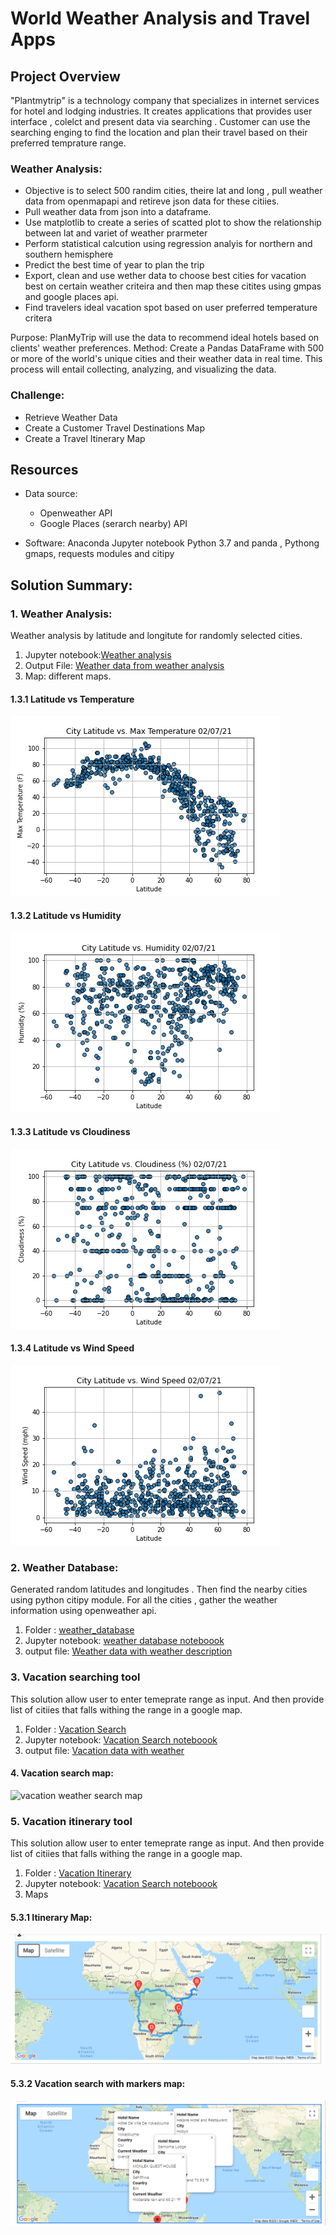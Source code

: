 # World Weather Analysis and Travel Apps

## Project Overview
"Plantmytrip" is a technology company that specializes in internet services for hotel and lodging industries. It creates applications that provides user interface , colelct and present data via searching . Customer can use the searching enging to find the location and plan their travel based on their preferred temprature range.
### Weather Analysis:

- Objective is to select 500 randim cities, theire lat and long , pull weather data from openmapapi and retireve json data for these citiies.
- Pull weather data from json into a dataframe.
- Use matplotlib to create a series of scatted plot to show the relationship between lat and variet of weather prarmeter
- Perform statistical calcution using regression analyis for northern and southern hemisphere
- Predict the best time of year to plan the trip
- Export, clean and use wether data to choose best cities for vacation best on certain weather criteira and then map these citites using gmpas and google places api.
- Find travelers ideal vacation spot based on user preferred temperature critera

Purpose: PlanMyTrip will use the data to recommend ideal hotels based on clients' weather preferences.
Method: Create a Pandas DataFrame with 500 or more of the world's unique cities and their weather data in real time. 	This process will entail collecting, analyzing, and visualizing the data.

### Challenge:
- Retrieve Weather Data
- Create a Customer Travel Destinations Map
- Create a Travel Itinerary Map


## Resources
- Data source: 
     - Openweather API
     - Google Places (serarch nearby) API
    
- Software: Anaconda Jupyter notebook Python 3.7 and panda , Pythong gmaps,  requests modules and citipy
 
## Solution Summary:
### 1. Weather Analysis:

Weather analysis by latitude and longitute for randomly selected cities.

1. Jupyter notebook:[Weather analysis](WeatherPy.ipynb)
2. Output File: [Weather data from weather analysis](weather_data/cities.csv)
3. Map: different maps.

#### 1.3.1 Latitude vs Temperature

![Lat vs temperature](weather_data/Fig1.png)

#### 1.3.2 Latitude vs Humidity

![Lat vs Humidity](weather_data/Fig2.png)

#### 1.3.3 Latitude vs Cloudiness

![Lat vs Cloudiness](weather_data/Fig3.png)

#### 1.3.4 Latitude vs Wind Speed

![Lat vs Wind Speed](weather_data/Fig4.png)

### 2. Weather Database:
  Generated random latitudes and longitudes . Then find the nearby cities using python citipy module. 
  For all the cities , gather the weather information using openweather api.
  
  1. Folder : [weather_database](weather_database/)
  2. Jupyter notebook: [weather database noteboook](weather_database/Weather_Database.ipynb)
  3. output file: [Weather data with weather description](weather_database/WeatherPy_Database.csv)
  
### 3. Vacation searching tool
  This solution allow user to enter temeprate range as input. And then provide list of citiies that falls withing the range in a google map.
  
  1. Folder : [Vacation Search ](Vacation_Search/)
  2. Jupyter notebook: [Vacation Search noteboook](Vacation_Search/Vacation_Search.ipynb)
  3. output file: [Vacation data with weather](Vacation_Search/WeatherPy_vacation.csv)
  
#### 4. Vacation search map:

![vacation weather search map](Vacation_Search/WeatherPy_vacation_map.pmg)


### 5. Vacation itinerary tool
  This solution allow user to enter temeprate range as input. And then provide list of citiies that falls withing the range in a google map.
  1. Folder : [Vacation Itinerary ](Vacation_Itinerary/)
  2. Jupyter notebook: [Vacation Search noteboook](Vacation_Itinerary/Vacation_Itinerary.ipynb)
  3. Maps
  #### 5.3.1 Itinerary Map:
  
  ![Itinerary Map](Vacation_Itinerary/WeatherPy_travel_map.png)
  
  #### 5.3.2 Vacation search with markers map:
  
  ![Vacation Marker ](Vacation_Itinerary/WeatherPy_travel_map_markers.png)
  
  
